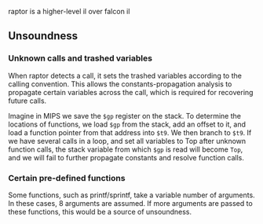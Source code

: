 raptor is a higher-level il over falcon il

## Unsoundness

### Unknown calls and trashed variables

When raptor detects a call, it sets the trashed variables according to the calling convention. This allows the constants-propagation analysis to propagate certain variables across the call, which is required for recovering future calls. 

Imagine in MIPS we save the `$gp` register on the stack. To determine the locations of functions, we load `$gp` from the stack, add an offset to it, and load a function pointer from that address into `$t9`. We then branch to `$t9`. If we have several calls in a loop, and set all variables to Top after unknown function calls, the stack variable from which `$gp` is read will become `Top`, and we will fail to further propagate constants and resolve function calls.

### Certain pre-defined functions

Some functions, such as printf/sprintf, take a variable number of arguments. In these cases, 8 arguments are assumed. If more arguments are passed to these functions, this would be a source of unsoundness.